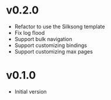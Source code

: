 # v0.2.0

- Refactor to use the Silksong template
- Fix log flood
- Support bulk navigation
- Support customizing bindings
- Support customizing max pages

# v0.1.0

- Initial version
